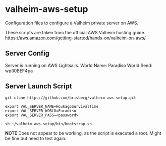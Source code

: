 # valheim-aws-setup

Configuration files to configure a Valheim private server on AWS.

These scripts are taken from the official AWS Valheim hosting guide.
https://aws.amazon.com/getting-started/hands-on/valheim-on-aws/

## Server Config

Server is running on AWS Lightsails.
World Name: Paradiso
World Seed: wp30BEF4pa

## Server Launch Script

```
git clone https://github.com/brisberg/valheim-aws-setup.git

export VAL_SERVER_NAME=HoukagoSurvivalTime
export VAL_SERVER_WORLD=Paradiso
export VAL_SERVER_PASS=<password>

sh ~/valheim-aws-setup/bin/bootstrap.sh
```

**NOTE** Does not appear to be working, as the script is executed a root. Might be fine but need to test again.
